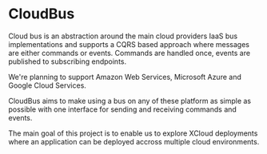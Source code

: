 # CloudBus

Cloud bus is an abstraction around the main cloud providers IaaS bus implementations and supports a CQRS based approach where messages are either commands or events.  Commands are handled once, events are published to subscribing endpoints.  

We're planning to support Amazon Web Services, Microsoft Azure and Google Cloud Services. 

CloudBus aims to make using a bus on any of these platform as simple as possible with one interface for sending and receiving commands and events.  

The main goal of this project is to enable us to explore XCloud deployments where an application can be deployed accross multiple cloud environments.
